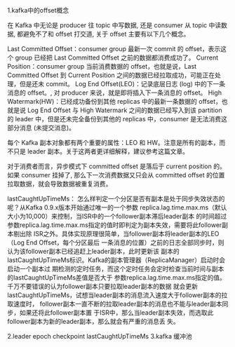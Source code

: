1.kafka中的offset概念

在 Kafka 中无论是 producer 往 topic 中写数据, 还是 consumer 从 topic 中读数据, 都避免不了和 offset 打交道, 关于 offset 主要有以下几个概念。


Last Committed Offset：consumer group 最新一次 commit 的 offset，表示这个 group 已经把 Last Committed Offset 之前的数据都消费成功了。
Current Position：consumer group 当前消费数据的 offset，也就是说，Last Committed Offset 到 Current Position 之间的数据已经拉取成功，可能正在处理，但是还未 commit。
Log End Offset(LEO)：记录底层日志 (log) 中的下一条消息的 offset。, 对 producer 来说，就是即将插入下一条消息的 offset。
High Watermark(HW)：已经成功备份到其他 replicas 中的最新一条数据的 offset，也就是说 Log End Offset 与 High Watermark 之间的数据已经写入到该 partition 的 leader 中，但是还未完全备份到其他的 replicas 中，consumer 是无法消费这部分消息 (未提交消息)。

每个 Kafka 副本对象都有两个重要的属性：LEO 和 HW。注意是所有的副本，而不只是 leader 副本。关于这两者更详细解释，建议参考这篇文章。

对于消费者而言，异步模式下 committed offset 是落后于 current position 的。如果 consumer 挂掉了, 那么下一次消费数据又只会从 committed offset 的位置拉取数据，就会导致数据被重复消费。


lastCaughtUpTimeMs：
怎么样判定一个分区是否有副本是处于同步失效状态的呢？从Kafka 0.9.x版本开始通过唯一的一个参数
replica.lag.time.max.ms（默认大小为10,000）来控制，当ISR中的一个follower副本滞后leader副本
的时间超过参数replica.lag.time.max.ms指定的值时即判定为副本失效，需要将此follower副本剔出除
ISR之外。具体实现原理很简单，当follower副本将leader副本的LEO（Log End Offset，每个分区最后
一条消息的位置）之前的日志全部同步时，则认为该follower副本已经追赶上leader副本，此时更新该
副本的lastCaughtUpTimeMs标识。Kafka的副本管理器（ReplicaManager）启动时会启动一个副本过
期检测的定时任务，而这个定时任务会定时检查当前时间与副本的lastCaughtUpTimeMs差值是否大于
参数replica.lag.time.max.ms指定的值。千万不要错误的认为follower副本只要拉取leader副本的数据
就会更新lastCaughtUpTimeMs，试想当leader副本的消息流入速度大于follower副本的拉取速度时，
follower副本一直不断的拉取leader副本的消息也不能与leader副本同步，如果还将此follower副本置
于ISR中，那么当leader副本失效，而选取此follower副本为新的leader副本，那么就会有严重的消息丢
失。

2.leader epoch checkpoint lastCaughtUpTimeMs
3.kafka 缓冲池

